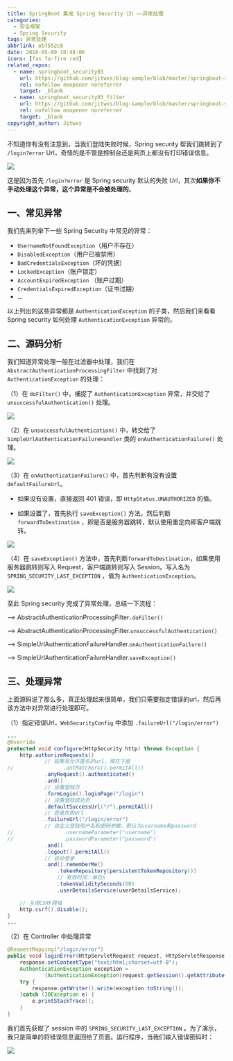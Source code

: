 ```yaml
---
title: SpringBoot 集成 Spring Security（3）——异常处理
categories:
  - 安全框架
  - Spring Security
tags: 异常处理
abbrlink: eb7552c8
date: 2018-05-09 10:48:06
icons: [fas fa-fire red]
related_repos:
  - name: springboot_security03
    url: https://github.com/jitwxs/blog-sample/blob/master/springboot-security/springboot_security03
    rel: nofollow noopener noreferrer
    target: _blank
  - name: springboot_security03_filter
    url: https://github.com/jitwxs/blog-sample/blob/master/springboot-security/springboot_security03_filter
    rel: nofollow noopener noreferrer
    target: _blank
copyright_author: Jitwxs
---
```


不知道你有没有注意到，当我们登陆失败时候，Spring security 帮我们跳转到了 `/login?error` Url，奇怪的是不管是控制台还是网页上都没有打印错误信息。

![](https://cdn.jsdelivr.net/gh/jitwxs/cdn/blog/posts/201805/20180509103952703.png)

这是因为首先 `/login?error` 是 Spring security 默认的失败 Url，其次**如果你不手动处理这个异常，这个异常是不会被处理的**。

## 一、常见异常

我们先来列举下一些 Spring Security 中常见的异常：

- `UsernameNotFoundException`（用户不存在）
- `DisabledException`（用户已被禁用）
- `BadCredentialsException`（坏的凭据）
- `LockedException`（账户锁定）
- `AccountExpiredException` （账户过期）
- `CredentialsExpiredException`（证书过期）
- ...

以上列出的这些异常都是 `AuthenticationException` 的子类，然后我们来看看 Spring security 如何处理 `AuthenticationException` 异常的。

## 二、源码分析

我们知道异常处理一般在过滤器中处理，我们在 `AbstractAuthenticationProcessingFilter` 中找到了对 `AuthenticationException` 的处理：

（1）在 `doFilter()` 中，捕捉了 `AuthenticationException` 异常，并交给了 `unsuccessfulAuthentication()` 处理。

![](https://cdn.jsdelivr.net/gh/jitwxs/cdn/blog/posts/201804/20180403142646331.png)

（2）在 `unsuccessfulAuthentication()` 中，转交给了 `SimpleUrlAuthenticationFailureHandler` 类的 `onAuthenticationFailure()` 处理。

![](https://cdn.jsdelivr.net/gh/jitwxs/cdn/blog/posts/201804/20180403142555587.png)

（3）在 `onAuthenticationFailure()` 中，首先判断有没有设置 `defaultFailureUrl`。

- 如果没有设置，直接返回 401 错误，即 `HttpStatus.UNAUTHORIZED` 的值。

- 如果设置了，首先执行 `saveException()` 方法。然后判断 `forwardToDestination` ，即是否是服务器跳转，默认使用重定向即客户端跳转。

![](https://cdn.jsdelivr.net/gh/jitwxs/cdn/blog/posts/201804/2018040314320740.png)

（4）在 `saveException()` 方法中，首先判断`forwardToDestination`，如果使用服务器跳转则写入 Request，客户端跳转则写入 Session。写入名为 `SPRING_SECURITY_LAST_EXCEPTION` ，值为 `AuthenticationException`。

![](https://cdn.jsdelivr.net/gh/jitwxs/cdn/blog/posts/201804/20180403143720216.png)

至此 Spring security 完成了异常处理，总结一下流程：

--> AbstractAuthenticationProcessingFilter`.doFilter()` 

--> AbstractAuthenticationProcessingFilter.`unsuccessfulAuthentication()` 

--> SimpleUrlAuthenticationFailureHandler.`onAuthenticationFailure()` 

--> SimpleUrlAuthenticationFailureHandler.`saveException()`

## 三、处理异常

上面源码说了那么多，真正处理起来很简单，我们只需要指定错误的url，然后再该方法中对异常进行处理即可。

（1）指定错误Url，`WebSecurityConfig` 中添加 `.failureUrl("/login/error")`

```java
...
@Override
protected void configure(HttpSecurity http) throws Exception {
    http.authorizeRequests()
            // 如果有允许匿名的url，填在下面
//                .antMatchers().permitAll()
            .anyRequest().authenticated()
            .and()
            // 设置登陆页
            .formLogin().loginPage("/login")
            // 设置登陆成功页
            .defaultSuccessUrl("/").permitAll()
            // 登录失败Url
            .failureUrl("/login/error")
            // 自定义登陆用户名和密码参数，默认为username和password
//                .usernameParameter("username")
//                .passwordParameter("password")
            .and()
            .logout().permitAll()
            // 自动登录
            .and().rememberMe()
                .tokenRepository(persistentTokenRepository())
                // 有效时间：单位s
                .tokenValiditySeconds(60)
                .userDetailsService(userDetailsService);

    // 关闭CSRF跨域
    http.csrf().disable();
}
...
```

（2）在 Controller 中处理异常

```java
@RequestMapping("/login/error")
public void loginError(HttpServletRequest request, HttpServletResponse response) {
    response.setContentType("text/html;charset=utf-8");
    AuthenticationException exception =
            (AuthenticationException)request.getSession().getAttribute("SPRING_SECURITY_LAST_EXCEPTION");
    try {
        response.getWriter().write(exception.toString());
    }catch (IOException e) {
        e.printStackTrace();
    }
}
```

我们首先获取了 session 中的 `SPRING_SECURITY_LAST_EXCEPTION` 。为了演示，我只是简单的将错误信息返回给了页面。运行程序，当我们输入错误密码时：

![](https://cdn.jsdelivr.net/gh/jitwxs/cdn/blog/posts/201804/20180403145530517.png)
